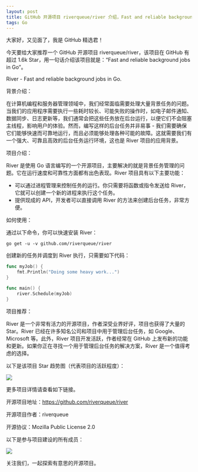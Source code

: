 ```yaml
---
layout: post
title: GitHub 开源项目 riverqueue/river 介绍，Fast and reliable background jobs in Go
tags: Go
---
```


大家好，又见面了，我是 GitHub 精选君！

今天要给大家推荐一个 GitHub 开源项目 riverqueue/river，该项目在 GitHub 有超过 1.6k Star，用一句话介绍该项目就是：“Fast and reliable background jobs in Go”。





River - Fast and reliable background jobs in Go.

背景介绍：

在计算机编程和服务器管理领域中，我们经常面临需要处理大量背景任务的问题。当我们的应用程序需要执行一些耗时较长、可能失败的操作时，如电子邮件通知、数据同步、日志更新等，我们通常会把这些任务放在后台运行，以便它们不会阻塞主线程，影响用户的体验。然而，编写这样的后台任务并非易事 - 我们需要确保它们能够快速而可靠地运行，而且必须能够处理各种可能的故障。这就需要我们有一个强大、可靠且高效的后台任务运行环境，这也是 River 项目的应用背景。

项目介绍：

River 是使用 Go 语言编写的一个开源项目，主要解决的就是背景任务管理的问题。它在运行速度和可靠性方面都有出色表现。River 项目具有以下主要功能：

- 可以通过进程管理来控制任务的运行。你只需要将函数或指令发送给 River，它就可以创建一个新的进程来执行这个任务。
- 提供现成的 API，开发者可以直接调用 River 的方法来创建后台任务，非常方便。

如何使用：

通过以下命令，你可以快速安装 River：

```shell
go get -u -v github.com/riverqueue/river
```

创建新的任务并调度到 River 执行，只需要如下代码：

```go
func myJob() {
    fmt.Println("Doing some heavy work...")
}

func main() {
    river.Schedule(myJob)
}
```

项目推荐：

River 是一个非常有活力的开源项目，作者深受业界好评，项目也获得了大量的 Star。River 已经在许多知名公司和项目中用于管理后台任务，如 Google、Microsoft 等。此外，River 项目开发活跃，作者经常在 GitHub 上发布新的功能和更新。如果你正在寻找一个用于管理后台任务的解决方案，River 是一个值得考虑的选择。


以下是该项目 Star 趋势图（代表项目的活跃程度）：

![](https://api.star-history.com/svg?repos=riverqueue/river&type=Timeline)

更多项目详情请查看如下链接。

开源项目地址：https://github.com/riverqueue/river 

开源项目作者：riverqueue

开源协议：Mozilla Public License 2.0

以下是参与项目建设的所有成员：

![](https://contrib.rocks/image?repo=riverqueue/river)

关注我们，一起探索有意思的开源项目。


